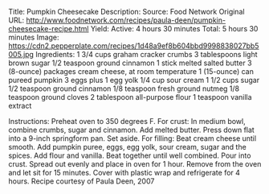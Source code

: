 Title: Pumpkin Cheesecake
Description: 
Source: Food Network
Original URL: http://www.foodnetwork.com/recipes/paula-deen/pumpkin-cheesecake-recipe.html
Yield: 
Active: 4 hours 30 minutes
Total: 5 hours 30 minutes
Image: https://cdn2.pepperplate.com/recipes/1d48a9ef8b604bbd9998838027bb5005.jpg
Ingredients:
	1 3/4 cups graham cracker crumbs
	3 tablespoons light brown sugar
	1/2 teaspoon ground cinnamon
	1 stick melted salted butter
	3 (8-ounce) packages cream cheese, at room temperature
	1 (15-ounce) can pureed pumpkin
	3 eggs plus 1 egg yolk
	1/4 cup sour cream
	1 1/2 cups sugar
	1/2 teaspoon ground cinnamon
	1/8 teaspoon fresh ground nutmeg
	1/8 teaspoon ground cloves
	2 tablespoon all-purpose flour
	1 teaspoon vanilla extract

Instructions:
	Preheat oven to 350 degrees F.
	For crust:
	In medium bowl, combine crumbs, sugar and cinnamon. Add melted butter. Press down flat into a 9-inch springform pan. Set aside.
	For filling:
	Beat cream cheese until smooth. Add pumpkin puree, eggs, egg yolk, sour cream, sugar and the spices. Add flour and vanilla. Beat together until well combined.
	Pour into crust. Spread out evenly and place in oven for 1 hour. Remove from the oven and let sit for 15 minutes. Cover with plastic wrap and refrigerate for 4 hours.
	Recipe courtesy of Paula Deen, 2007

